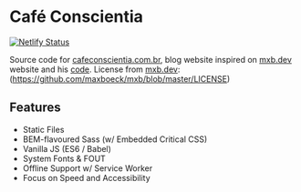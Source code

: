 # Café Conscientia

[![Netlify Status](https://api.netlify.com/api/v1/badges/7148af2b-8519-4817-9927-16828c379300/deploy-status)](https://app.netlify.com/sites/brave-nobel-420c31/deploys)

Source code for [cafeconscientia.com.br](https://cafeconscientia.com.br), blog website inspired on [mxb.dev](https://mxb.dev) website and his [code](https://github.com/maxboeck/mxb). License from [mxb.dev](https://mxb.dev): (https://github.com/maxboeck/mxb/blob/master/LICENSE)

## Features

* Static Files
* BEM-flavoured Sass (w/ Embedded Critical CSS)
* Vanilla JS (ES6 / Babel)
* System Fonts & FOUT
* Offline Support w/ Service Worker
* Focus on Speed and Accessibility
